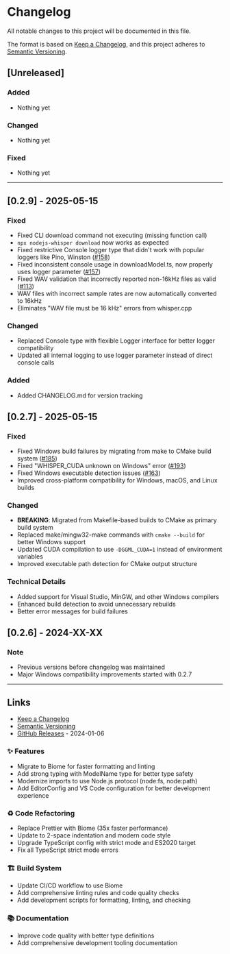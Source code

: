 # Changelog

All notable changes to this project will be documented in this file.

The format is based on [Keep a Changelog](https://keepachangelog.com/en/1.0.0/),
and this project adheres to [Semantic Versioning](https://semver.org/spec/v2.0.0.html).

## [Unreleased]

### Added

- Nothing yet

### Changed

- Nothing yet

### Fixed

- Nothing yet

---

## [0.2.9] - 2025-05-15

### Fixed

- Fixed CLI download command not executing (missing function call)
- `npx nodejs-whisper download` now works as expected
- Fixed restrictive Console logger type that didn't work with popular loggers like Pino, Winston ([#158](https://github.com/ChetanXpro/nodejs-whisper/issues/158))
- Fixed inconsistent console usage in downloadModel.ts, now properly uses logger parameter ([#157](https://github.com/ChetanXpro/nodejs-whisper/issues/157))
- Fixed WAV validation that incorrectly reported non-16kHz files as valid ([#113](https://github.com/ChetanXpro/nodejs-whisper/issues/113))
- WAV files with incorrect sample rates are now automatically converted to 16kHz
- Eliminates "WAV file must be 16 kHz" errors from whisper.cpp

### Changed

- Replaced Console type with flexible Logger interface for better logger compatibility
- Updated all internal logging to use logger parameter instead of direct console calls

### Added

- Added CHANGELOG.md for version tracking

## [0.2.7] - 2025-05-15

### Fixed

- Fixed Windows build failures by migrating from make to CMake build system ([#185](https://github.com/ChetanXpro/nodejs-whisper/issues/185))
- Fixed "WHISPER_CUDA unknown on Windows" error ([#193](https://github.com/ChetanXpro/nodejs-whisper/issues/193))
- Fixed Windows executable detection issues ([#163](https://github.com/ChetanXpro/nodejs-whisper/issues/163))
- Improved cross-platform compatibility for Windows, macOS, and Linux builds

### Changed

- **BREAKING**: Migrated from Makefile-based builds to CMake as primary build system
- Replaced make/mingw32-make commands with `cmake --build` for better Windows support
- Updated CUDA compilation to use `-DGGML_CUDA=1` instead of environment variables
- Improved executable path detection for CMake output structure

### Technical Details

- Added support for Visual Studio, MinGW, and other Windows compilers
- Enhanced build detection to avoid unnecessary rebuilds
- Better error messages for build failures

## [0.2.6] - 2024-XX-XX

### Note

- Previous versions before changelog was maintained
- Major Windows compatibility improvements started with 0.2.7

---

## Links

- [Keep a Changelog](https://keepachangelog.com/en/1.0.0/)
- [Semantic Versioning](https://semver.org/spec/v2.0.0.html)
- [GitHub Releases](https://github.com/ChetanXpro/nodejs-whisper/releases) - 2024-01-06

### ✨ Features

- Migrate to Biome for faster formatting and linting
- Add strong typing with ModelName type for better type safety
- Modernize imports to use Node.js protocol (node:fs, node:path)
- Add EditorConfig and VS Code configuration for better development experience

### ♻️ Code Refactoring

- Replace Prettier with Biome (35x faster performance)
- Update to 2-space indentation and modern code style
- Upgrade TypeScript config with strict mode and ES2020 target
- Fix all TypeScript strict mode errors

### 🏗️ Build System

- Update CI/CD workflow to use Biome
- Add comprehensive linting rules and code quality checks
- Add development scripts for formatting, linting, and checking

### 📚 Documentation

- Improve code quality with better type definitions
- Add comprehensive development tooling documentation



